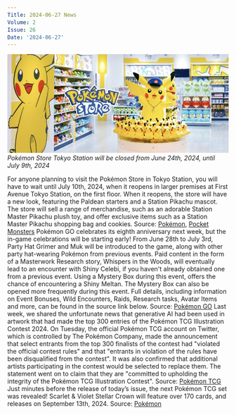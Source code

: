 ```yaml
---
Title: 2024-06-27 News
Volume: 2
Issue: 26
Date: '2024-06-27'
---
```


[![Pokémon Store Tokyo Station will be closed from June 24th, 2024, until July 9th, 2024](/web/images/pokemon-store-tokyo-station-will-be-closed-from-june-24th-2024-until-july-9th-2024.jpeg)](/web/images/pokemon-store-tokyo-station-will-be-closed-from-june-24th-2024-until-july-9th-2024.jpeg)*Pokémon Store Tokyo Station will be closed from June 24th, 2024, until July 9th, 2024*

For anyone planning to visit the Pokémon Store in Tokyo Station, you will have to wait until July 10th, 2024, when it reopens in larger premises at First Avenue Tokyo Station, on the first floor. When it reopens, the store will have a new look, featuring the Paldean starters and a Station Pikachu mascot. The store will sell a range of merchandise, such as an adorable Station Master Pikachu plush toy, and offer exclusive items such as a Station Master Pikachu shopping bag and cookies.
Source: [Pokémon](https://www.pokemon.co.jp/shop/en/store/tokyo/), [Pocket Monsters](https://pocketmonsters.net/news/7575)
Pokémon GO celebrates its eighth anniversary next week, but the in-game celebrations will be starting early! From June 28th to July 3rd, Party Hat Grimer and Muk will be introduced to the game, along with other party hat-wearing Pokémon from previous events. Paid content in the form of a Masterwork Research story, Whispers in the Woods, will eventually lead to an encounter with Shiny Celebi, if you haven't already obtained one from a previous event.
Using a Mystery Box during this event, offers the chance of encountering a Shiny Meltan. The Mystery Box can also be opened more frequently during this event. Full details, including information on Event Bonuses, Wild Encounters, Raids, Research tasks, Avatar Items and more, can be found in the source link below.
Source: [Pokémon GO](https://pokemongolive.com/post/pokemongo-8th-anniversary)
Last week, we shared the unfortunate news that generative AI had been used in artwork that had made the top 300 entries of the Pokémon TCG Illustration Contest 2024. On Tuesday, the official Pokémon TCG account on Twitter, which is controlled by The Pokémon Company, made the announcement that select entrants from the top 300 finalists of the contest had "violated the official contest rules" and that "entrants in violation of the rules have been disqualified from the contest". It was also confirmed that additional artists participating in the contest would be selected to replace them. The statement went on to claim that they are "committed to upholding the integrity of the Pokémon TCG Illustration Contest".
Source: [Pokémon TCG](https://x.com/pokemontcg/status/1805430785056588279)
Just minutes before the release of today’s issue, the next Pokémon TCG set was revealed! Scarlet & Violet Stellar Crown will feature over 170 cards, and releases on September 13th, 2024.
Source: [Pokémon](https://www.pokemon.com/us/pokemon-tcg/scarlet-violet-stellar-crown)
